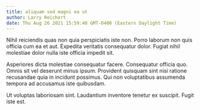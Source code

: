 ```yaml
---
title: aliquam sed magni ea ut
author: Larry Reichert
date: Thu Aug 26 2021 15:59:40 GMT-0400 (Eastern Daylight Time)
---
```

Nihil reiciendis quas non quia perspiciatis iste non. Porro laborum non quis officia cum ea et aut. Expedita veritatis consequatur dolor. Fugiat nihil molestiae dolor nulla iste officia impedit sit.

 Asperiores dicta molestiae consequatur facere. Consequatur officia quo. Omnis sit vel deserunt minus ipsum. Provident quisquam sint nisi ratione recusandae quia in incidunt possimus. Qui non voluptatibus assumenda tempora ad accusamus iste quibusdam.

 Ut voluptas laboriosam sint. Laudantium inventore tenetur ex suscipit. Fugit iste est.